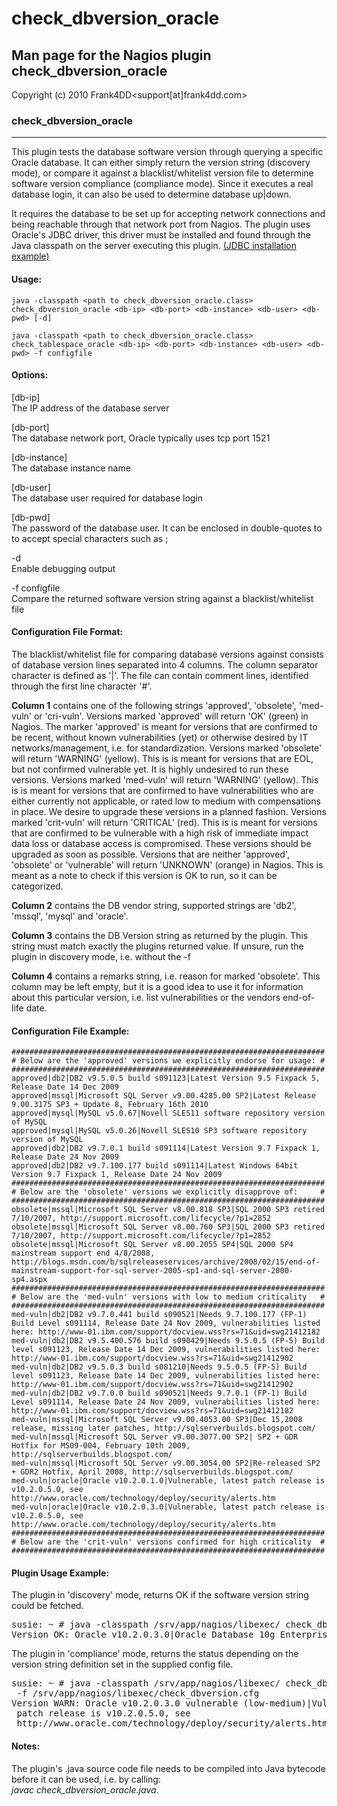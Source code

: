 # check_dbversion_oracle

## Man page for the Nagios plugin check_dbversion_oracle

Copyright (c) 2010 Frank4DD<support[at]frank4dd.com>

### check_dbversion_oracle

* * *

This plugin tests the database software version through querying a specific Oracle database. It can either simply return the version string (discovery mode), or compare it against a blacklist/whitelist version file to determine software version compliance (compliance mode). Since it executes a real database login, it can also be used to determine database up|down.

It requires the database to be set up for accepting network connections and being reachable through that network port from Nagios. The plugin uses Oracle's JDBC driver, this driver must be installed and found through the Java classpath on the server executing this plugin. [(JDBC installation example)](http://fm4dd.com/database/howto-install-Oracle-jdbc.htm)

#### Usage:

`java -classpath <path to check_dbversion_oracle.class> check_dbversion_oracle <db-ip> <db-port> <db-instance> <db-user> <db-pwd> [-d]`  

`java -classpath <path to check_dbversion_oracle.class> check_tablespace_oracle <db-ip> <db-port> <db-instance> <db-user> <db-pwd> -f configfile`

#### Options:

[db-ip]  
      The IP address of the database server

[db-port]  
      The database network port, Oracle typically uses tcp port 1521

[db-instance]  
      The database instance name

[db-user]  
      The database user required for database login

[db-pwd]  
      The password of the database user. It can be enclosed in double-quotes to to accept special characters such as ;

-d  
      Enable debugging output

-f configfile  
      Compare the returned software version string against a blacklist/whitelist file

#### Configuration File Format:

The blacklist/whitelist file for comparing database versions against consists of database version lines separated into 4 columns. The column separator character is defined as '|'. The file can contain comment lines, identified through the first line character '#'.

**Column 1** contains one of the following strings 'approved', 'obsolete', 'med-vuln' or 'cri-vuln'. Versions marked 'approved' will return 'OK' (green) in Nagios. The marker 'approved' is meant for versions that are confirmed to be recent, without known vulnerabilities (yet) or otherwise desired by IT networks/management, i.e. for standardization. Versions marked 'obsolete' will return 'WARNING' (yellow). This is is meant for versions that are EOL, but not confirmed vulnerable yet. It is highly undesired to run these versions. Versions marked 'med-vuln' will return 'WARNING' (yellow). This is is meant for versions that are confirmed to have vulnerabilities who are either currently not applicable, or rated low to medium with compensations in place. We desire to upgrade these versions in a planned fashion. Versions marked 'crit-vuln' will return 'CRITICAL' (red). This is is meant for versions that are confirmed to be vulnerable with a high risk of immediate impact data loss or database access is compromised. These versions should be upgraded as soon as possible. Versions that are neither 'approved', 'obsolete' or 'vulnerable' will return 'UNKNOWN' (orange) in Nagios. This is meant as a note to check if this version is OK to run, so it can be categorized.

**Column 2** contains the DB vendor string, supported strings are 'db2', 'mssql', 'mysql' and 'oracle'.

**Column 3** contains the DB Version string as returned by the plugin. This string must match exactly the plugins returned value. If unsure, run the plugin in discovery mode, i.e. without the -f <file>

**Column 4** contains a remarks string, i.e. reason for marked 'obsolete'. This column may be left empty, but it is a good idea to use it for information about this particular version, i.e. list vulnerabilities or the vendors end-of-life date.

#### Configuration File Example:

    ######################################################################
    # Below are the 'approved' versions we explicitly endorse for usage: #
    ######################################################################
    approved|db2|DB2 v9.5.0.5 build s091123|Latest Version 9.5 Fixpack 5, Release Date 14 Dec 2009
    approved|mssql|Microsoft SQL Server v9.00.4285.00 SP2|Latest Release 9.00.3175 SP3 + Update 8, February 16th 2010
    approved|mysql|MySQL v5.0.67|Novell SLES11 software repository version of MySQL
    approved|mysql|MySQL v5.0.26|Novell SLES10 SP3 software repository version of MySQL
    approved|db2|DB2 v9.7.0.1 build s091114|Latest Version 9.7 Fixpack 1, Release Date 24 Nov 2009
    approved|db2|DB2 v9.7.100.177 build s091114|Latest Windows 64bit Version 9.7 Fixpack 1, Release Date 24 Nov 2009
    ######################################################################
    # Below are the 'obsolete' versions we explicitly disapprove of:     #
    ######################################################################
    obsolete|mssql|Microsoft SQL Server v8.00.818 SP3|SQL 2000 SP3 retired 7/10/2007, http://support.microsoft.com/lifecycle/?p1=2852
    obsolete|mssql|Microsoft SQL Server v8.00.760 SP3|SQL 2000 SP3 retired 7/10/2007, http://support.microsoft.com/lifecycle/?p1=2852
    obsolete|mssql|Microsoft SQL Server v8.00.2055 SP4|SQL 2000 SP4 mainstream support end 4/8/2008, http://blogs.msdn.com/b/sqlreleaseservices/archive/2008/02/15/end-of-mainstream-support-for-sql-server-2005-sp1-and-sql-server-2000-sp4.aspx
    ######################################################################
    # Below are the 'med-vuln' versions with low to medium criticality   #
    ######################################################################
    med-vuln|db2|DB2 v9.7.0.441 build s090521|Needs 9.7.100.177 (FP-1) Build Level s091114, Release Date 24 Nov 2009, vulnerabilities listed here: http://www-01.ibm.com/support/docview.wss?rs=71&uid=swg21412182
    med-vuln|db2|DB2 v9.5.400.576 build s090429|Needs 9.5.0.5 (FP-5) Build level s091123, Release Date 14 Dec 2009, vulnerabilities listed here: http://www-01.ibm.com/support/docview.wss?rs=71&uid=swg21412902
    med-vuln|db2|DB2 v9.5.0.3 build s081210|Needs 9.5.0.5 (FP-5) Build level s091123, Release Date 14 Dec 2009, vulnerabilities listed here: http://www-01.ibm.com/support/docview.wss?rs=71&uid=swg21412902
    med-vuln|db2|DB2 v9.7.0.0 build s090521|Needs 9.7.0.1 (FP-1) Build Level s091114, Release Date 24 Nov 2009, vulnerabilities listed here: http://www-01.ibm.com/support/docview.wss?rs=71&uid=swg21412182
    med-vuln|mssql|Microsoft SQL Server v9.00.4053.00 SP3|Dec 15,2008 release, missing later patches, http://sqlserverbuilds.blogspot.com/
    med-vuln|mssql|Microsoft SQL Server v9.00.3077.00 SP2| SP2 + GDR Hotfix for MS09-004, February 10th 2009, http://sqlserverbuilds.blogspot.com/
    med-vuln|mssql|Microsoft SQL Server v9.00.3054.00 SP2|Re-released SP2 + GDR2 Hotfix, April 2008, http://sqlserverbuilds.blogspot.com/
    med-vuln|oracle|Oracle v10.2.0.1.0|Vulnerable, latest patch release is v10.2.0.5.0, see http://www.oracle.com/technology/deploy/security/alerts.htm
    med-vuln|oracle|Oracle v10.2.0.3.0|Vulnerable, latest patch release is v10.2.0.5.0, see http://www.oracle.com/technology/deploy/security/alerts.htm
    ######################################################################
    # Below are the 'crit-vuln' versions confirmed for high criticality  #
    ######################################################################

#### Plugin Usage Example:

The plugin in 'discovery' mode, returns OK if the software version string could be fetched.

<pre>susie: ~ # java -classpath /srv/app/nagios/libexec/ check_dbversion_oracle 192.168.1.151 1521 ORADB system "p@ssw0rd"
Version OK: Oracle v10.2.0.3.0|Oracle Database 10g Enterprise Edition v10.2.0.3.</pre>

The plugin in 'compliance' mode, returns the status depending on the version string definition set in the supplied config file.

<pre>susie: ~ # java -classpath /srv/app/nagios/libexec/ check_dbversion_oracle 192.168.1.151 1521 ORADB system "p@ssw0rd"
 -f /srv/app/nagios/libexec/check_dbversion.cfg 
Version WARN: Oracle v10.2.0.3.0 vulnerable (low-medium)|Vulnerable, latest
 patch release is v10.2.0.5.0, see
 http://www.oracle.com/technology/deploy/security/alerts.htm</pre>

#### Notes:

The plugin's .java source code file needs to be compiled into Java bytecode before it can be used, i.e. by calling:  
_javac check_dbversion_oracle.java_.
